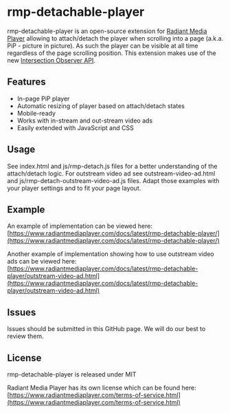 # rmp-detachable-player

rmp-detachable-player is an open-source extension for [Radiant Media Player](https://www.radiantmediaplayer.com) 
allowing to attach/detach the player when scrolling into a page (a.k.a. PiP - picture in picture). As such the player can be visible at all time regardless of the page scrolling position. This extension makes use of the new [Intersection Observer API](https://developer.mozilla.org/en-US/docs/Web/API/Intersection_Observer_API).

## Features
- In-page PiP player
- Automatic resizing of player based on attach/detach states 
- Mobile-ready
- Works with in-stream and out-stream video ads
- Easily extended with JavaScript and CSS

## Usage
See index.html and js/rmp-detach.js files for a better understanding of the attach/detach logic. 
For outstream video ad see outstream-video-ad.html and js/rmp-detach-outstream-video-ad.js files.
Adapt those examples with your player settings and to fit your page layout.

## Example
An example of implementation can be viewed here: [https://www.radiantmediaplayer.com/docs/latest/rmp-detachable-player/](https://www.radiantmediaplayer.com/docs/latest/rmp-detachable-player/)

Another example of implementation showing how to use outstream video ads can be viewed here: [https://www.radiantmediaplayer.com/docs/latest/rmp-detachable-player/outstream-video-ad.html](https://www.radiantmediaplayer.com/docs/latest/rmp-detachable-player/outstream-video-ad.html)

## Issues
Issues should be submitted in this GitHub page. We will do our best to review them.

## License
rmp-detachable-player is released under MIT

Radiant Media Player has its own license which can be found here: [https://www.radiantmediaplayer.com/terms-of-service.html](https://www.radiantmediaplayer.com/terms-of-service.html)

